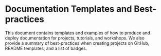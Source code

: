# Documentation Templates and Best-practices

This document contains templates and examples of how to produce and deploy documentation
for projects, tutorials, and workshops. We also provide a summary of best-practices when
creating projects on GitHub, README templates, and a list of badges.
